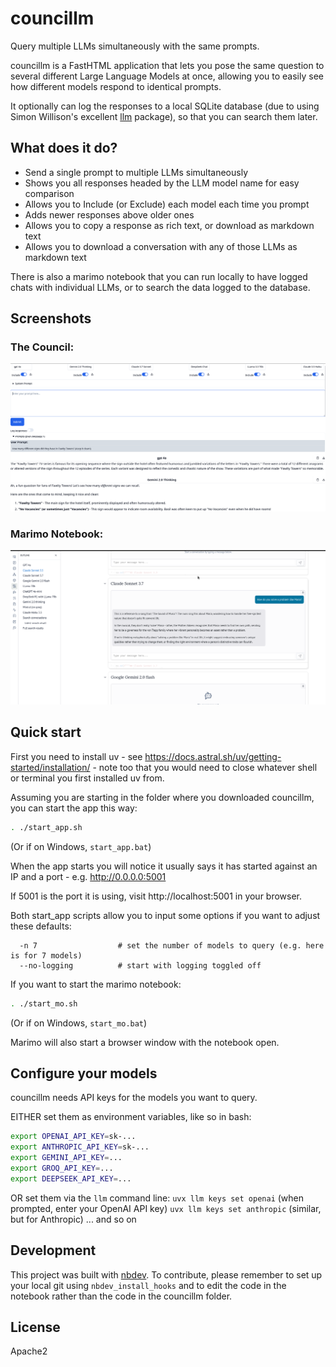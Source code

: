 # councillm

Query multiple LLMs simultaneously with the same prompts.

councillm is a FastHTML application that lets you pose the same question to several different Large Language Models at once, allowing you to easily see how different models respond to identical prompts.

It optionally can log the responses to a local SQLite database (due to using Simon Willison's excellent [llm](https://github.com/simonw/llm) package), so that you can search them later.

## What does it do?

- Send a single prompt to multiple LLMs simultaneously
- Shows you all responses headed by the LLM model name for easy comparison
- Allows you to Include (or Exclude) each model each time you prompt
- Adds newer responses above older ones
- Allows you to copy a response as rich text, or download as markdown text
- Allows you to download a conversation with any of those LLMs as markdown text

There is also a marimo notebook that you can run locally to have logged chats with individual LLMs, or to search the data logged to the database.

## Screenshots

### The Council:
![CounciLLM interface showing multiple LLM responses in parallel](screenshots/CounciLLM.png)

### Marimo Notebook:
![Marimo notebook interface for chatting with individual LLMs](screenshots/multichat.png)


## Quick start

First you need to install uv - see https://docs.astral.sh/uv/getting-started/installation/ - note too that you would need to close whatever shell or terminal you first installed uv from.

Assuming you are starting in the folder where you downloaded councillm, you can start the app this way:
```bash
. ./start_app.sh
```
(Or if on Windows, `start_app.bat`)

When the app starts you will notice it usually says it has started against an IP and a port - e.g. http://0.0.0.0:5001

If 5001 is the port it is using, visit http://localhost:5001 in your browser.

Both start_app scripts allow you to input some options if you want to adjust these defaults:
```
  -n 7                  # set the number of models to query (e.g. here is for 7 models)
  --no-logging          # start with logging toggled off
```


If you want to start the marimo notebook:
```bash
. ./start_mo.sh
```
(Or if on Windows, `start_mo.bat`)

Marimo will also start a browser window with the notebook open.


## Configure your models

councillm needs API keys for the models you want to query.

EITHER set them as environment variables, like so in bash:
```bash
export OPENAI_API_KEY=sk-...
export ANTHROPIC_API_KEY=sk-...
export GEMINI_API_KEY=...
export GROQ_API_KEY=...
export DEEPSEEK_API_KEY=...
```


OR set them via the `llm` command line:
`uvx llm keys set openai`
(when prompted, enter your OpenAI API key)
`uvx llm keys set anthropic`
(similar, but for Anthropic)
... and so on

## Development

This project was built with [nbdev](https://nbdev.fast.ai/). To contribute, please remember to set up your local git using `nbdev_install_hooks` and to edit the code in the notebook rather than the code in the councillm folder.

## License

Apache2


